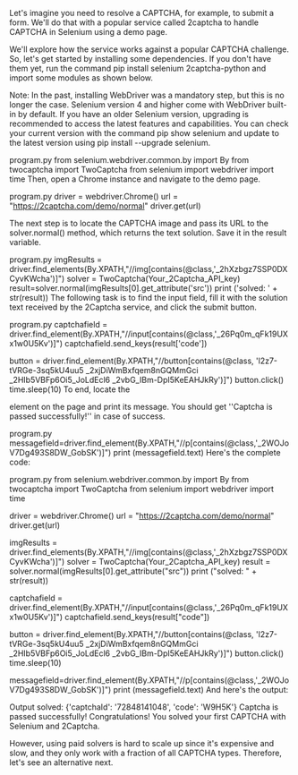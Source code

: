 Let's imagine you need to resolve a CAPTCHA, for example, to submit a form. We'll do that with a popular service called 2captcha to handle CAPTCHA in Selenium using a demo page.

We'll explore how the service works against a popular CAPTCHA challenge. So, let's get started by installing some dependencies. If you don't have them yet, run the command pip install selenium 2captcha-python and import some modules as shown below.

Note: In the past, installing WebDriver was a mandatory step, but this is no longer the case. Selenium version 4 and higher come with WebDriver built-in by default. If you have an older Selenium version, upgrading is recommended to access the latest features and capabilities. You can check your current version with the command pip show selenium and update to the latest version using pip install --upgrade selenium.

program.py
from selenium.webdriver.common.by import By
from twocaptcha import TwoCaptcha
from selenium import webdriver
import time
Then, open a Chrome instance and navigate to the demo page.

program.py
driver = webdriver.Chrome()
url = "https://2captcha.com/demo/normal"
driver.get(url)

The next step is to locate the CAPTCHA image and pass its URL to the solver.normal() method, which returns the text solution. Save it in the result variable.

program.py
imgResults = driver.find_elements(By.XPATH,"//img[contains(@class,'_2hXzbgz7SSP0DXCyvKWcha')]") 
solver = TwoCaptcha(Your_2Captcha_API_key)
result=solver.normal(imgResults[0].get_attribute('src'))
print ('solved: ' + str(result))
The following task is to find the input field, fill it with the solution text received by the 2Captcha service, and click the submit button.

program.py
captchafield = driver.find_element(By.XPATH,"//input[contains(@class,'_26Pq0m_qFk19UXx1w0U5Kv')]")
captchafield.send_keys(result['code'])

button = driver.find_element(By.XPATH,"//button[contains(@class, 'l2z7-tVRGe-3sq5kU4uu5 _2xjDiWmBxfqem8nGQMmGci _2HIb5VBFp6Oi5_JoLdEcl6 _2vbG_IBm-DpI5KeEAHJkRy')]")
button.click()
time.sleep(10)
To end, locate the <p> element on the page and print its message. You should get ''Captcha is passed successfully!'' in case of success.

program.py
messagefield=driver.find_element(By.XPATH,"//p[contains(@class,'_2WOJoV7Dg493S8DW_GobSK')]")
print (messagefield.text)
Here's the complete code:

program.py
from selenium.webdriver.common.by import By
from twocaptcha import TwoCaptcha
from selenium import webdriver
import time

driver = webdriver.Chrome()
url = "https://2captcha.com/demo/normal"
driver.get(url)

imgResults = driver.find_elements(By.XPATH,"//img[contains(@class,'_2hXzbgz7SSP0DXCyvKWcha')]") 
solver = TwoCaptcha(Your_2Captcha_API_key)
result = solver.normal(imgResults[0].get_attribute("src"))
print ("solved: " + str(result))

captchafield = driver.find_element(By.XPATH,"//input[contains(@class,'_26Pq0m_qFk19UXx1w0U5Kv')]")
captchafield.send_keys(result["code"])

button = driver.find_element(By.XPATH,"//button[contains(@class, 'l2z7-tVRGe-3sq5kU4uu5 _2xjDiWmBxfqem8nGQMmGci _2HIb5VBFp6Oi5_JoLdEcl6 _2vbG_IBm-DpI5KeEAHJkRy')]")
button.click()
time.sleep(10)

messagefield=driver.find_element(By.XPATH,"//p[contains(@class,'_2WOJoV7Dg493S8DW_GobSK')]")
print (messagefield.text)
And here's the output:

Output
solved: {'captchaId': '72848141048', 'code': 'W9H5K'}
Captcha is passed successfully!
Congratulations! You solved your first CAPTCHA with Selenium and 2Captcha.

However, using paid solvers is hard to scale up since it's expensive and slow, and they only work with a fraction of all CAPTCHA types. Therefore, let's see an alternative next.
